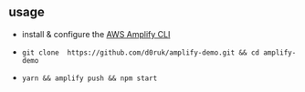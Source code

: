 ## usage

- install & configure the [AWS Amplify CLI](https://aws-amplify.github.io/docs/cli/init#install-the-cli)

- `git clone  https://github.com/d0ruk/amplify-demo.git && cd amplify-demo`

- `yarn && amplify push && npm start`
